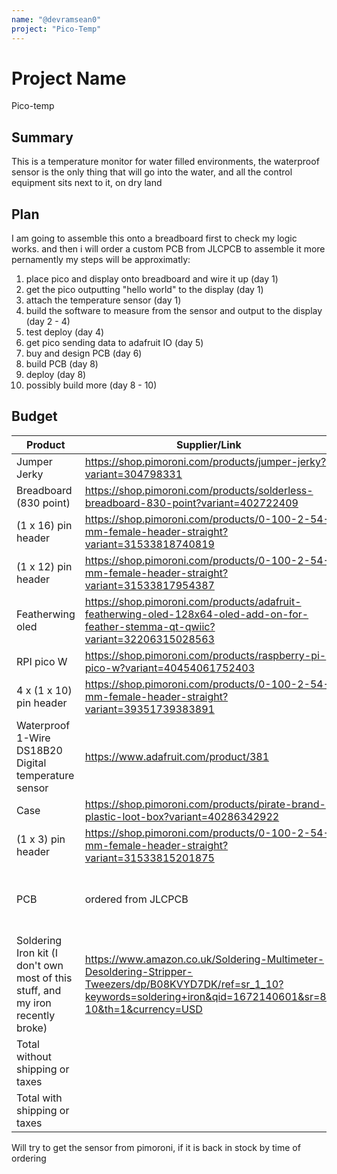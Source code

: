 ```yaml
---
name: "@devramsean0"
project: "Pico-Temp"
---
```


# Project Name
Pico-temp
## Summary
This is a temperature monitor for water filled environments,
the waterproof sensor is the only thing that will go into the water, and all the control equipment sits next to it, on dry land

## Plan

I am going to assemble this onto a breadboard first to check my logic works. and then i will order a custom PCB from JLCPCB to assemble it more pernamently
my steps will be approximatly:

1. place pico and display onto breadboard and wire it up (day 1)
2. get the pico outputting "hello world" to the display (day 1)
3. attach the temperature sensor (day 1)
4. build the software to measure from the sensor and output to the display (day 2 - 4)
5. test deploy (day 4)
6. get pico sending data to adafruit IO (day 5)
7. buy and design PCB (day 6)
8. build PCB (day 8)
9. deploy (day 8)
10. possibly build more (day 8 - 10)
## Budget
| Product         | Supplier/Link                                                     | Cost   |
| --------------- | ----------------------------------------------------------------- | ------ |
| Jumper Jerky    | https://shop.pimoroni.com/products/jumper-jerky?variant=304798331 | $3.05  |
| Breadboard (830 point) | https://shop.pimoroni.com/products/solderless-breadboard-830-point?variant=402722409                       | $19.95 |
| (1 x 16) pin header | https://shop.pimoroni.com/products/0-100-2-54-mm-female-header-straight?variant=31533818740819 | $1.22 |
| (1 x 12) pin header | https://shop.pimoroni.com/products/0-100-2-54-mm-female-header-straight?variant=31533817954387 | $0.92 |
| Featherwing oled | https://shop.pimoroni.com/products/adafruit-featherwing-oled-128x64-oled-add-on-for-feather-stemma-qt-qwiic?variant=32206315028563 | $14.95 |
| RPI pico W | https://shop.pimoroni.com/products/raspberry-pi-pico-w?variant=40454061752403 | $7.32 |
| 4 x (1 x 10) pin header | https://shop.pimoroni.com/products/0-100-2-54-mm-female-header-straight?variant=39351739383891 | $3.66 |
| Waterproof 1-Wire DS18B20 Digital temperature sensor | https://www.adafruit.com/product/381 | $9.95 |
| Case | https://shop.pimoroni.com/products/pirate-brand-plastic-loot-box?variant=40286342922| $3.33 |
| (1 x 3) pin header | https://shop.pimoroni.com/products/0-100-2-54-mm-female-header-straight?variant=31533815201875 | $0.61 
| PCB | ordered from JLCPCB | Estimated at $10 without shipping etc |
| Soldering Iron kit (I don't own most of this stuff, and my iron recently broke) | https://www.amazon.co.uk/Soldering-Multimeter-Desoldering-Stripper-Tweezers/dp/B08KVYD7DK/ref=sr_1_10?keywords=soldering+iron&qid=1672140601&sr=8-10&th=1&currency=USD | $29.03 |
| Total without shipping or taxes | | $91.98 |
| Total with shipping or taxes | | $128.63 |

Will try to get the sensor from pimoroni, if it is back in stock by time of ordering
